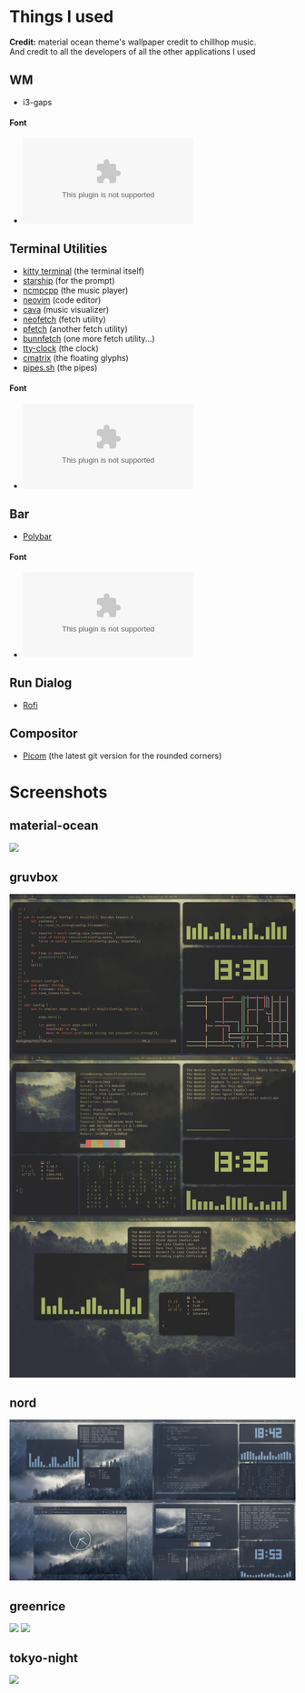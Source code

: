 # Things I used

**Credit:**
material ocean theme's wallpaper credit to chillhop music.  
And credit to all the developers of all the other applications I used

## WM
- i3-gaps

#### Font
- ![Jetbrains mono nerd font](https://github.com/ryanoasis/nerd-fonts/releases/download/v2.1.0/JetBrainsMono.zip)

## Terminal Utilities
- [kitty terminal](https://github.com/kovidgoyal/kitty) (the terminal itself)
- [starship](https://starship.rs) (for the prompt)
- [ncmpcpp](https://github.com/ncmpcpp/ncmpcpp) (the music player)
- [neovim](https://github.com/neovim/neovim) (code editor)
- [cava](https://github.com/karlstav/cava) (music visualizer)
- [neofetch](https://github.com/dylanaraps/neofetch) (fetch utility)
- [pfetch](https://github.com/dylanaraps/pfetch) (another fetch utility)
- [bunnfetch](https://github.com/elenapan/dotfiles/blob/master/bin/bunnyfetch) (one more fetch utility...)
- [tty-clock](https://github.com/xorg62/tty-clock) (the clock)
- [cmatrix](https://github.com/abishekvashok/cmatrix) (the floating glyphs)
- [pipes.sh](https://github.com/pipeseroni/pipes.sh) (the pipes)

#### Font
- ![Fira code nerd font](https://github.com/ryanoasis/nerd-fonts/releases/download/v2.1.0/FiraCode.zip)

## Bar
- [Polybar](https://github.com/polybar/polybar)

#### Font
- ![Iosevka nerd font](https://github.com/ryanoasis/nerd-fonts/releases/download/v2.1.0/Iosevka.zip)

## Run Dialog
- [Rofi](https://github.com/davatorium/rofi)

## Compositor
- [Picom](https://github.com/yshui/picom) (the latest git version for the rounded corners)

# Screenshots

## material-ocean
![](materialocean-rice/screenshots/matwhole.png)

## gruvbox
![](gruvbox-rice/screenshots/greenall.png)

## nord
![](nord-rice/screenshots/nordwhole.png)

## greenrice
![](greenrice/screenshots/greenrice.png)
![](greenrice/screenshots/rofirice.png)

## tokyo-night
![](tokyonight-rice/screenshots/tokyoall.png)


